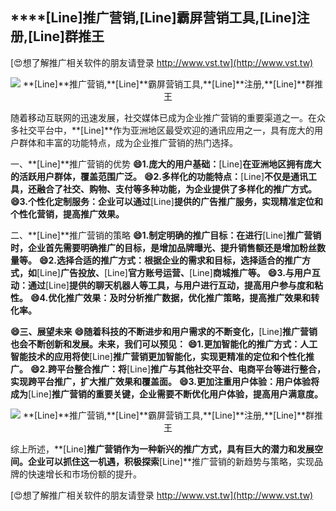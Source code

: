 ## ****[Line]**推广营销,**[Line]**霸屏营销工具,**[Line]**注册,**[Line]**群推王**

[😍想了解推广相关软件的朋友请登录 http://www.vst.tw](http://www.vst.tw)

 <center><img src="https://vst.tw/MP4/tuiguang/png/1.png" alt="**[Line]**推广营销,**[Line]**霸屏营销工具,**[Line]**注册,**[Line]**群推王"></center>

随着移动互联网的迅速发展，社交媒体已成为企业推广营销的重要渠道之一。在众多社交平台中，**[Line]**作为亚洲地区最受欢迎的通讯应用之一，具有庞大的用户群体和丰富的功能特点，成为企业推广营销的热门选择。

一、**[Line]**推广营销的优势
**😄1.庞大的用户基础：**[Line]**在亚洲地区拥有庞大的活跃用户群体，覆盖范围广泛。**
**😄2.多样化的功能特点：**[Line]**不仅是通讯工具，还融合了社交、购物、支付等多种功能，为企业提供了多样化的推广方式。**
**😄3.个性化定制服务：企业可以通过**[Line]**提供的广告推广服务，实现精准定位和个性化营销，提高推广效果。**

二、**[Line]**推广营销的策略
**😄1.制定明确的推广目标：在进行**[Line]**推广营销时，企业首先需要明确推广的目标，是增加品牌曝光、提升销售额还是增加粉丝数量等。**
**😄2.选择合适的推广方式：根据企业的需求和目标，选择适合的推广方式，如**[Line]**广告投放、**[Line]**官方账号运营、**[Line]**商城推广等。**
**😄3.与用户互动：通过**[Line]**提供的聊天机器人等工具，与用户进行互动，提高用户参与度和粘性。**
**😄4.优化推广效果：及时分析推广数据，优化推广策略，提高推广效果和转化率。**

**😄三、展望未来**
**😄随着科技的不断进步和用户需求的不断变化，**[Line]**推广营销也会不断创新和发展。未来，我们可以预见：**
**😄1.更加智能化的推广方式：人工智能技术的应用将使**[Line]**推广营销更加智能化，实现更精准的定位和个性化推广。**
**😄2.跨平台整合推广：将**[Line]**推广与其他社交平台、电商平台等进行整合，实现跨平台推广，扩大推广效果和覆盖面。**
**😄3.更加注重用户体验：用户体验将成为**[Line]**推广营销的重要关键，企业需要不断优化用户体验，提高用户满意度。**

 <center><img src="https://vst.tw/MP4/tuiguang/png/4.png" alt="**[Line]**推广营销,**[Line]**霸屏营销工具,**[Line]**注册,**[Line]**群推王"></center>

综上所述，**[Line]**推广营销作为一种新兴的推广方式，具有巨大的潜力和发展空间。企业可以抓住这一机遇，积极探索**[Line]**推广营销的新趋势与策略，实现品牌的快速增长和市场份额的提升。

[😍想了解推广相关软件的朋友请登录 http://www.vst.tw](http://www.vst.tw)



